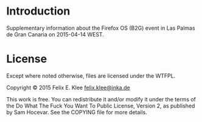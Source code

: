 Introduction
============

Supplementary information about the Firefox OS (B2G) event in Las Palmas de
Gran Canaria on 2015-04-14 WEST.


License
=======

Except where noted otherwise, files are licensed under the WTFPL.

Copyright © 2015 Felix E. Klee <felix.klee@inka.de>

This work is free. You can redistribute it and/or modify it under the terms of
the Do What The Fuck You Want To Public License, Version 2, as published by Sam
Hocevar. See the COPYING file for more details.
